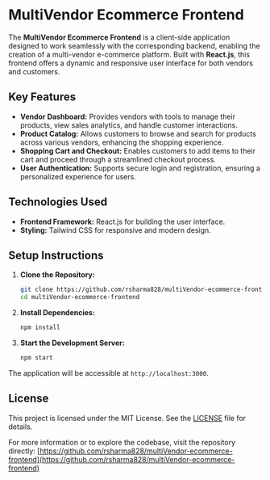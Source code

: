 
# MultiVendor Ecommerce Frontend

The **MultiVendor Ecommerce Frontend** is a client-side application designed to work seamlessly with the corresponding backend, enabling the creation of a multi-vendor e-commerce platform. Built with **React.js**, this frontend offers a dynamic and responsive user interface for both vendors and customers.

## Key Features

- **Vendor Dashboard:** Provides vendors with tools to manage their products, view sales analytics, and handle customer interactions.
- **Product Catalog:** Allows customers to browse and search for products across various vendors, enhancing the shopping experience.
- **Shopping Cart and Checkout:** Enables customers to add items to their cart and proceed through a streamlined checkout process.
- **User Authentication:** Supports secure login and registration, ensuring a personalized experience for users.

## Technologies Used

- **Frontend Framework:** React.js for building the user interface.
- **Styling:** Tailwind CSS for responsive and modern design.

## Setup Instructions

1. **Clone the Repository:**
   ```bash
   git clone https://github.com/rsharma828/multiVendor-ecommerce-frontend.git
   cd multiVendor-ecommerce-frontend
   ```

2. **Install Dependencies:**
   ```bash
   npm install
   ```

3. **Start the Development Server:**
   ```bash
   npm start
   ```

The application will be accessible at `http://localhost:3000`.

## License

This project is licensed under the MIT License. See the [LICENSE](LICENSE) file for details.

For more information or to explore the codebase, visit the repository directly: [https://github.com/rsharma828/multiVendor-ecommerce-frontend](https://github.com/rsharma828/multiVendor-ecommerce-frontend)
```
